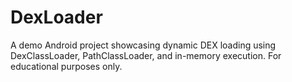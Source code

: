 # DexLoader
A demo Android project showcasing dynamic DEX loading using DexClassLoader, PathClassLoader, and in-memory execution. For educational purposes only.

